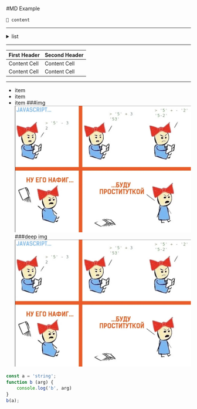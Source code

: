 #MD Example
~~~
🐞 content 
~~~

---

<details>
<summary>list</summary>

### Items
* Vegetables
* Fruits
* Fish

</details>

---

| First Header  | Second Header |
| ------------- | ------------- |
| Content Cell  | Content Cell  |
| Content Cell  | Content Cell  |

---





- item
- item
- item
###img
![img](./img.png "title img")
###deep img
![img](./path/to/img/img.png "title deep img")

```javascript
const a = 'string';
function b (arg) {
    console.log('b', arg)
}
b(a);
```
